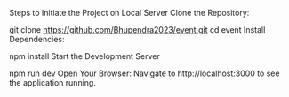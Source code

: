Steps to Initiate the Project on Local Server
Clone the Repository:

git clone https://github.com/Bhupendra2023/event.git
cd event
Install Dependencies:

npm install
Start the Development Server

npm run dev
Open Your Browser: Navigate to http://localhost:3000 to see the application running.